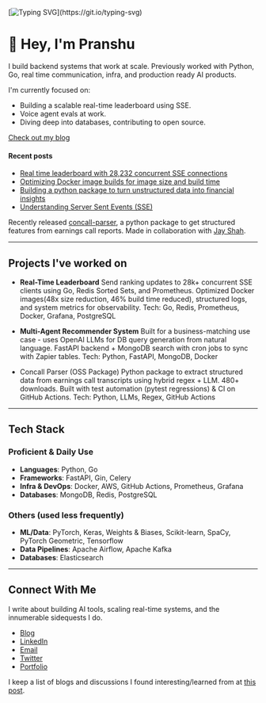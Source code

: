 [![Typing SVG](https://readme-typing-svg.demolab.com/?lines=Hi+there!)](https://git.io/typing-svg)

# 👋 Hey, I'm Pranshu

I build backend systems that work at scale.
Previously worked with Python, Go, real time communication, infra, and production ready AI products.


I'm currently focused on:
- Building a scalable real-time leaderboard using SSE.
- Voice agent evals at work.
- Diving deep into databases, contributing to open source.

[Check out my blog](https://blog.pranshu-raj.me)

#### Recent posts
- [Real time leaderboard with 28,232 concurrent SSE connections](https://blog.pranshu-raj.me/posts/implementing-correct-fanout/)
- [Optimizing Docker image builds for image size and build time](https://blog.pranshu-raj.me/posts/optimizing-docker-builds/)
- [Building a python package to turn unstructured data into financial insights](https://blog.pranshu-raj.me/posts/building-concall-parser)
- [Understanding Server Sent Events (SSE)](https://blog.pranshu-raj.me/posts/exploring-sse)

Recently released [concall-parser](https://pypi.org/project/concall-parser/), a python package to get structured features from earnings call reports. Made in collaboration with [Jay Shah](https://github.com/JS12540/).

---

## Projects I've worked on

- **Real-Time Leaderboard**
  Send ranking updates to 28k+ concurrent SSE clients using Go, Redis Sorted Sets, and Prometheus.
  Optimized Docker images(48x size reduction, 46% build time reduced), structured logs, and system metrics for observability.
  Tech: Go, Redis, Prometheus, Docker, Grafana, PostgreSQL

- **Multi-Agent Recommender System**
  Built for a business-matching use case - uses OpenAI LLMs for DB query generation from natural language.
  FastAPI backend + MongoDB search with cron jobs to sync with Zapier tables.
  Tech: Python, FastAPI, MongoDB, Docker

- Concall Parser (OSS Package)
  Python package to extract structured data from earnings call transcripts using hybrid regex + LLM.
  480+ downloads. Built with test automation (pytest regressions) & CI on GitHub Actions.
  Tech: Python, LLMs, Regex, GitHub Actions

---

## Tech Stack

### Proficient & Daily Use
- **Languages**: Python, Go
- **Frameworks**: FastAPI, Gin, Celery
- **Infra & DevOps**: Docker, AWS, GitHub Actions, Prometheus, Grafana
- **Databases**: MongoDB, Redis, PostgreSQL

### Others (used less frequently)
- **ML/Data**: PyTorch, Keras, Weights & Biases, Scikit-learn, SpaCy, PyTorch Geometric, Tensorflow
- **Data Pipelines**: Apache Airflow, Apache Kafka
- **Databases**: Elasticsearch

---

## **Connect With Me**  

I write about building AI tools, scaling real-time systems, and the innumerable sidequests I do.

- [Blog](https://blog.pranshu-raj.me/)  
- [LinkedIn](https://www.linkedin.com/in/pranshuraj2004/)  
- [Email](mailto:pranshuraj65536@gmail.com)  
- [Twitter](https://twitter.com/seigino99707047)  
- [Portfolio](http://pranshu-raj.me/)


I keep a list of blogs and discussions I found interesting/learned from at [this post](https://blog.pranshu-raj.me/posts/interesting-blogs/).
